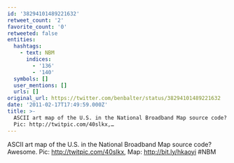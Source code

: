 ```yaml
---
id: '38294101489221632'
retweet_count: '2'
favorite_count: '0'
retweeted: false
entities:
  hashtags:
    - text: NBM
      indices:
        - '136'
        - '140'
  symbols: []
  user_mentions: []
  urls: []
original_url: https://twitter.com/benbalter/status/38294101489221632
date: '2011-02-17T17:49:59.000Z'
title: >-
  ASCII art map of the U.S. in the National Broadband Map source code? Awesome.
  Pic: http://twitpic.com/40slkx,…
---
```


ASCII art map of the U.S. in the National Broadband Map source code? Awesome. Pic: http://twitpic.com/40slkx, Map: http://bit.ly/hkaoyi #NBM